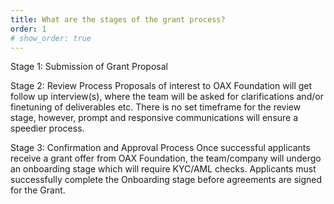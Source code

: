 ```yaml
---
title: What are the stages of the grant process?
order: 1
# show_order: true
---
```

Stage 1: Submission of Grant Proposal

Stage 2: Review Process
Proposals of interest to OAX Foundation will get follow up interview(s), where the team will be asked for clarifications and/or finetuning of deliverables etc. There is no set timeframe for the review stage, however, prompt and responsive communications will ensure a speedier process.

Stage 3: Confirmation and Approval Process
Once successful applicants receive a grant offer from OAX Foundation, the team/company will undergo an onboarding stage which will require KYC/AML checks. Applicants must successfully complete the Onboarding stage before agreements are signed for the Grant.